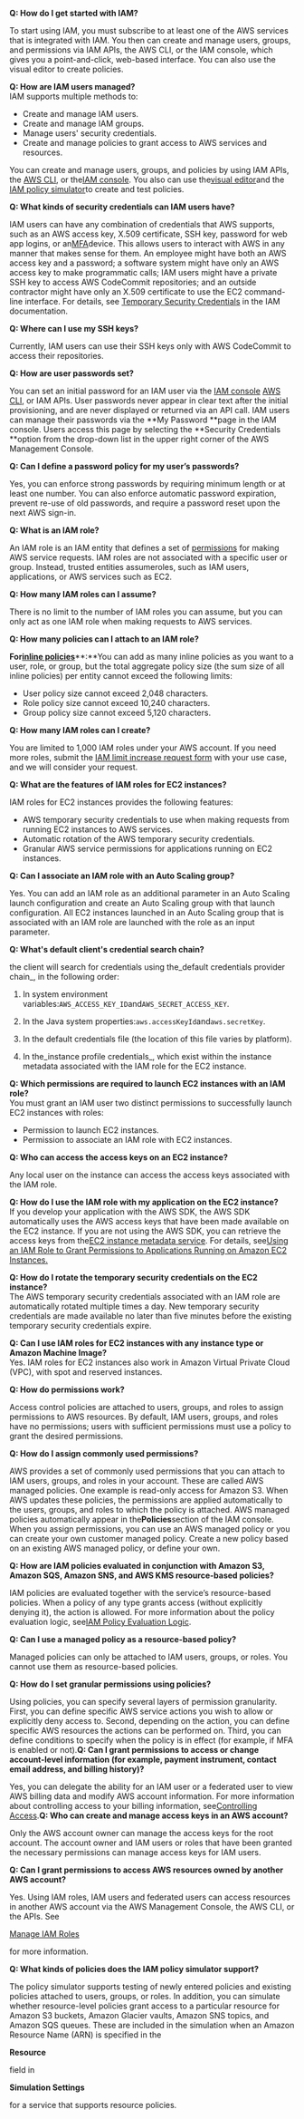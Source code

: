 **Q: How do I get started with IAM?**

To start using IAM, you must subscribe to at least one of the AWS services that is integrated with IAM. You then can create and manage users, groups, and permissions via IAM APIs, the AWS CLI, or the IAM console, which gives you a point-and-click, web-based interface. You can also use the visual editor to create policies.

**Q: How are IAM users managed?**  
IAM supports multiple methods to:

* Create and manage IAM users.
* Create and manage IAM groups.
* Manage users' security credentials.
* Create and manage policies to grant access to AWS services and resources.

You can create and manage users, groups, and policies by using IAM APIs, the [AWS CLI](http://aws.amazon.com/cli/), or the[IAM console](https://console.aws.amazon.com/iam/home). You also can use the[visual editor](https://docs.aws.amazon.com/console/iam/create-policies)and the [IAM policy simulator](https://policysim.aws.amazon.com/)to create and test policies.

**Q: What kinds of security credentials can IAM users have?**

IAM users can have any combination of credentials that AWS supports, such as an AWS access key, X.509 certificate, SSH key, password for web app logins, or an[MFA](https://amazonaws-china.com/identity/saml/)device. This allows users to interact with AWS in any manner that makes sense for them. An employee might have both an AWS access key and a password; a software system might have only an AWS access key to make programmatic calls; IAM users might have a private SSH key to access AWS CodeCommit repositories; and an outside contractor might have only an X.509 certificate to use the EC2 command-line interface. For details, see [Temporary Security Credentials](http://docs.aws.amazon.com/IAM/latest/UserGuide/Using_ManagingLogins.html) in the IAM documentation.

**Q: Where can I use my SSH keys?**

Currently, IAM users can use their SSH keys only with AWS CodeCommit to access their repositories.

**Q: How are user passwords set?**

You can set an initial password for an IAM user via the [IAM console](https://console.aws.amazon.com/iam/home) [AWS CLI](http://amazonaws-china.com/cli/), or IAM APIs. User passwords never appear in clear text after the initial provisioning, and are never displayed or returned via an API call. IAM users can manage their passwords via the **My Password **page in the IAM console. Users access this page by selecting the **Security Credentials **option from the drop-down list in the upper right corner of the AWS Management Console.

**Q: Can I define a password policy for my user’s passwords?**

Yes, you can enforce strong passwords by requiring minimum length or at least one number. You can also enforce automatic password expiration, prevent re-use of old passwords, and require a password reset upon the next AWS sign-in.

**Q: What is an IAM role?**

An IAM role is an IAM entity that defines a set of [permissions](https://amazonaws-china.com/iam/details/manage-permissions/) for making AWS service requests. IAM roles are not associated with a specific user or group. Instead, trusted entities assumeroles, such as IAM users, applications, or AWS services such as EC2.

**Q: How many IAM roles can I assume?**

There is no limit to the number of IAM roles you can assume, but you can only act as one IAM role when making requests to AWS services.

**Q: How many policies can I attach to an IAM role?**

**For**[**inline policies**](http://docs.aws.amazon.com/IAM/latest/UserGuide/access_policies_managed-vs-inline.html)**:**You can add as many inline policies as you want to a user, role, or group, but the total aggregate policy size \(the sum size of all inline policies\) per entity cannot exceed the following limits:

* User policy size cannot exceed 2,048 characters.
* Role policy size cannot exceed 10,240 characters.
* Group policy size cannot exceed 5,120 characters.

**Q: How many IAM roles can I create?**

You are limited to 1,000 IAM roles under your AWS account. If you need more roles, submit the [IAM limit increase request form](https://portal.aws.amazon.com/gp/aws/html-forms-controller/iam-limit-increase-request) with your use case, and we will consider your request.

**Q: What are the features of IAM roles for EC2 instances?**

IAM roles for EC2 instances provides the following features:

* AWS temporary security credentials to use when making requests from running EC2 instances to AWS services.
* Automatic rotation of the AWS temporary security credentials.
* Granular AWS service permissions for applications running on EC2 instances.

**Q: Can I associate an IAM role with an Auto Scaling group?**

Yes. You can add an IAM role as an additional parameter in an Auto Scaling launch configuration and create an Auto Scaling group with that launch configuration. All EC2 instances launched in an Auto Scaling group that is associated with an IAM role are launched with the role as an input parameter.

**Q: What's default client's credential search chain?**

the client will search for credentials using the_default credentials provider chain_, in the following order:

1. In system environment variables:`AWS_ACCESS_KEY_ID`and`AWS_SECRET_ACCESS_KEY`.

2. In the Java system properties:`aws.accessKeyId`and`aws.secretKey`.

3. In the default credentials file \(the location of this file varies by platform\).

4. In the_instance profile credentials_, which exist within the instance metadata associated with the IAM role for the EC2 instance.

**Q: Which permissions are required to launch EC2 instances with an IAM role?**  
You must grant an IAM user two distinct permissions to successfully launch EC2 instances with roles:

* Permission to launch EC2 instances.
* Permission to associate an IAM role with EC2 instances.

**Q: Who can access the access keys on an EC2 instance?**

Any local user on the instance can access the access keys associated with the IAM role.

**Q: How do I use the IAM role with my application on the EC2 instance?**  
If you develop your application with the AWS SDK, the AWS SDK automatically uses the AWS access keys that have been made available on the EC2 instance. If you are not using the AWS SDK, you can retrieve the access keys from the[EC2 instance metadata service](http://docs.amazonwebservices.com/AWSEC2/latest/UserGuide/AESDG-chapter-instancedata.html). For details, see[Using an IAM Role to Grant Permissions to Applications Running on Amazon EC2 Instances.](http://docs.aws.amazon.com/IAM/latest/UserGuide/role-usecase-ec2app.html)

**Q: How do I rotate the temporary security credentials on the EC2 instance?**  
The AWS temporary security credentials associated with an IAM role are automatically rotated multiple times a day. New temporary security credentials are made available no later than five minutes before the existing temporary security credentials expire.

**Q: Can I use IAM roles for EC2 instances with any instance type or Amazon Machine Image?**  
Yes. IAM roles for EC2 instances also work in Amazon Virtual Private Cloud \(VPC\), with spot and reserved instances.

**Q: How do permissions work?**

Access control policies are attached to users, groups, and roles to assign permissions to AWS resources. By default, IAM users, groups, and roles have no permissions; users with sufficient permissions must use a policy to grant the desired permissions.

**Q: How do I assign commonly used permissions?**

AWS provides a set of commonly used permissions that you can attach to IAM users, groups, and roles in your account. These are called AWS managed policies. One example is read-only access for Amazon S3. When AWS updates these policies, the permissions are applied automatically to the users, groups, and roles to which the policy is attached. AWS managed policies automatically appear in the**Policies**section of the IAM console. When you assign permissions, you can use an AWS managed policy or you can create your own customer managed policy. Create a new policy based on an existing AWS managed policy, or define your own.

**Q: How are IAM policies evaluated in conjunction with Amazon S3, Amazon SQS, Amazon SNS, and AWS KMS resource-based policies?**

IAM policies are evaluated together with the service’s resource-based policies. When a policy of any type grants access \(without explicitly denying it\), the action is allowed. For more information about the policy evaluation logic, see[IAM Policy Evaluation Logic](http://docs.aws.amazon.com/IAM/latest/UserGuide/AccessPolicyLanguage_EvaluationLogic.html).

**Q: Can I use a managed policy as a resource-based policy?**

Managed policies can only be attached to IAM users, groups, or roles. You cannot use them as resource-based policies.

**Q: How do I set granular permissions using policies?**

Using policies, you can specify several layers of permission granularity. First, you can define specific AWS service actions you wish to allow or explicitly deny access to. Second, depending on the action, you can define specific AWS resources the actions can be performed on. Third, you can define conditions to specify when the policy is in effect \(for example, if MFA is enabled or not\).**Q: Can I grant permissions to access or change account-level information \(for example, payment instrument, contact email address, and billing history\)?**  


Yes, you can delegate the ability for an IAM user or a federated user to view AWS billing data and modify AWS account information. For more information about controlling access to your billing information, see[Controlling Access](http://docs.aws.amazon.com/awsaccountbilling/latest/aboutv2/control-access-billing.html).**Q: Who can create and manage access keys in an AWS account?**

Only the AWS account owner can manage the access keys for the root account. The account owner and IAM users or roles that have been granted the necessary permissions can manage access keys for IAM users.

**Q: Can I grant permissions to access AWS resources owned by another AWS account?**

  


Yes. Using IAM roles, IAM users and federated users can access resources in another AWS account via the AWS Management Console, the AWS CLI, or the APIs. See

[Manage IAM Roles](http://amazonaws-china.com/iam/details/manage-roles/)

for more information.

**Q: What kinds of policies does the IAM policy simulator support?**

  


The policy simulator supports testing of newly entered policies and existing policies attached to users, groups, or roles. In addition, you can simulate whether resource-level policies grant access to a particular resource for Amazon S3 buckets, Amazon Glacier vaults, Amazon SNS topics, and Amazon SQS queues. These are included in the simulation when an Amazon Resource Name \(ARN\) is specified in the

**Resource**

field in

**Simulation Settings**

for a service that supports resource policies.

